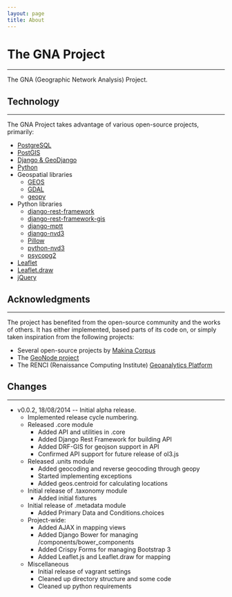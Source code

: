 ```yaml
---
layout: page
title: About
---
```


# The GNA Project
---

The GNA (Geographic Network Analysis) Project.

## Technology
---

The GNA Project takes advantage of various open-source projects, primarily:

* [PostgreSQL](http://www.postgresql.org)
* [PostGIS](http://postgis.net)
* [Django & GeoDjango](https://www.djangoproject.com)
* [Python](https://www.python.org)
* Geospatial libraries
    * [GEOS](http://trac.osgeo.org/geos/)
    * [GDAL](http://www.gdal.org)
    * [geopy](https://github.com/geopy/geopy)
* Python libraries
    * [django-rest-framework](http://www.django-rest-framework.org)
    * [django-rest-framework-gis](https://github.com/djangonauts/django-rest-framework-gis)
    * [django-mptt](https://github.com/django-mptt/django-mptt/)
    * [django-nvd3](https://github.com/areski/django-nvd3)
    * [Pillow](http://python-pillow.github.io)
    * [python-nvd3](https://github.com/areski/python-nvd3)
    * [psycopg2](http://initd.org/psycopg/)
* [Leaflet](http://leafletjs.com)
* [Leaflet.draw](https://github.com/Leaflet/Leaflet.draw)
* [jQuery](http://jquery.com)

## Acknowledgments
---

The project has benefited from the open-source community and the works of others.
It has either implemented, based parts of its code on, or simply taken inspiration from the following projects:

* Several open-source projects by [Makina Corpus](http://makina-corpus.com)
* The [GeoNode project](http://geonode.org)
* The RENCI (Renaissance Computing Institute) [Geoanalytics Platform](http://renci.org/research/geoanalytics-framework/)

## Changes
---

* v0.0.2, 18/08/2014 -- Initial alpha release.
    - Implemented release cycle numbering.
    - Released .core module
        + Added API and utilities in .core
        + Added Django Rest Framework for building API
        + Added DRF-GIS for geojson support in API
        + Confirmed API support for future release of ol3.js
    - Released .units module
        + Added geocoding and reverse geocoding through geopy
        + Started implementing exceptions
        + Added geos.centroid for calculating locations
    - Initial release of .taxonomy module
        + Added initial fixtures
    - Initial release of .metadata module
        + Added Primary Data and Conditions.choices
    - Project-wide:
        + Added AJAX in mapping views
        + Added Django Bower for managing /components/bower_components
        + Added Crispy Forms for managing Bootstrap 3
        + Added Leaflet.js and Leaflet.draw for mapping
    - Miscellaneous
        + Initial release of vagrant settings
        + Cleaned up directory structure and some code
        + Cleaned up python requirements
